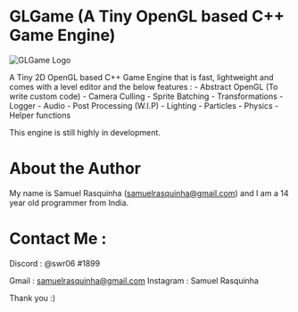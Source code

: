 # GLGame (A Tiny OpenGL based C++ Game Engine)

![GLGame Logo](https://github.com/swr06/GLGame/blob/master/Branding/Logo.png)

A Tiny 2D OpenGL based C++ Game Engine that is fast, lightweight and comes with a level editor and the below features :
	- Abstract OpenGL (To write custom code)
	- Camera Culling
	- Sprite Batching
	- Transformations
	- Logger
	- Audio 
	- Post Processing (W.I.P)
	- Lighting 
	- Particles
	- Physics
	- Helper functions

This engine is still highly in development.

# About the Author

My name is Samuel Rasquinha (samuelrasquinha@gmail.com) and I am a 14 year old programmer from India. 

# Contact Me : 

Discord : @swr06 #1899 

Gmail   : samuelrasquinha@gmail.com
Instagram : Samuel Rasquinha

Thank you :)
